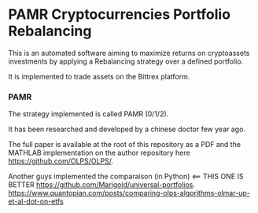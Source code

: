 # PAMR Cryptocurrencies Portfolio Rebalancing

This is an automated software aiming to maximize returns on cryptoassets investments by applying a Rebalancing strategy over a defined portfolio.

It is implemented to trade assets on the Bittrex platform.


### PAMR

The strategy implemented is called PAMR (0/1/2).

It has been researched and developed by a chinese doctor few year ago.

The full paper is available at the root of this repository as a PDF and the MATHLAB implementation on the author repository here https://github.com/OLPS/OLPS/.

Another guys implemented the comparaison (in Python) <== THIS ONE IS BETTER https://github.com/Marigold/universal-portfolios.
https://www.quantopian.com/posts/comparing-olps-algorithms-olmar-up-et-al-dot-on-etfs
